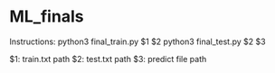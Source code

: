 # ML_finals
Instructions:
python3 final_train.py $1 $2
python3 final_test.py $2 $3

$1: train.txt path
$2: test.txt path
$3: predict file path

